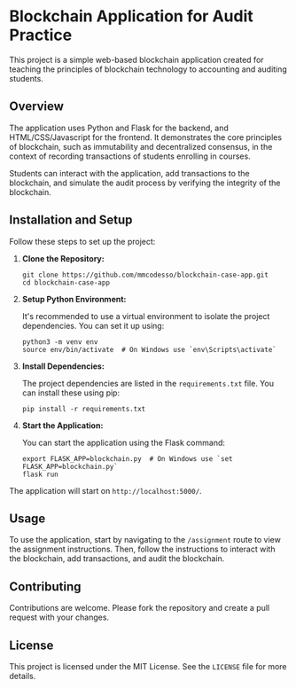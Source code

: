 # Blockchain Application for Audit Practice

This project is a simple web-based blockchain application created for teaching the principles of blockchain technology to accounting and auditing students.

## Overview

The application uses Python and Flask for the backend, and HTML/CSS/Javascript for the frontend. It demonstrates the core principles of blockchain, such as immutability and decentralized consensus, in the context of recording transactions of students enrolling in courses.

Students can interact with the application, add transactions to the blockchain, and simulate the audit process by verifying the integrity of the blockchain.

## Installation and Setup

Follow these steps to set up the project:

1. **Clone the Repository:**

   ```
   git clone https://github.com/mmcodesso/blockchain-case-app.git
   cd blockchain-case-app
   ```

2. **Setup Python Environment:**

   It's recommended to use a virtual environment to isolate the project dependencies. You can set it up using:

   ```
   python3 -m venv env
   source env/bin/activate  # On Windows use `env\Scripts\activate`
   ```

3. **Install Dependencies:**

   The project dependencies are listed in the `requirements.txt` file. You can install these using pip:

   ```
   pip install -r requirements.txt
   ```

4. **Start the Application:**

   You can start the application using the Flask command:

   ```
   export FLASK_APP=blockchain.py  # On Windows use `set FLASK_APP=blockchain.py`
   flask run
   ```

The application will start on `http://localhost:5000/`.

## Usage

To use the application, start by navigating to the `/assignment` route to view the assignment instructions. Then, follow the instructions to interact with the blockchain, add transactions, and audit the blockchain.

## Contributing

Contributions are welcome. Please fork the repository and create a pull request with your changes.

## License

This project is licensed under the MIT License. See the `LICENSE` file for more details.
```
